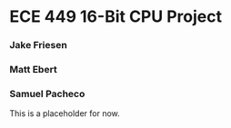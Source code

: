 # ECE 449 16-Bit CPU Project
### Jake Friesen
### Matt Ebert
### Samuel Pacheco

This is a placeholder for now.
